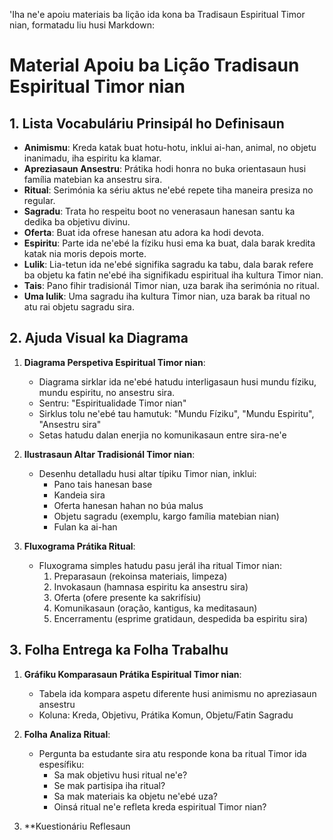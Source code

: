 'Iha ne'e apoiu materiais ba lição ida kona ba Tradisaun Espiritual Timor nian, formatadu liu husi Markdown:

# Material Apoiu ba Lição Tradisaun Espiritual Timor nian

## 1. Lista Vocabuláriu Prinsipál ho Definisaun

- **Animismu**: Kreda katak buat hotu-hotu, inklui ai-han, animal, no objetu inanimadu, iha espiritu ka klamar.
- **Apreziasaun Ansestru**: Prátika hodi honra no buka orientasaun husi família matebian ka ansestru sira.
- **Ritual**: Serimónia ka sériu aktus ne'ebé repete tiha maneira presiza no regular.
- **Sagradu**: Trata ho respeitu boot no venerasaun hanesan santu ka dedika ba objetivu divinu.
- **Oferta**: Buat ida ofrese hanesan atu adora ka hodi devota.
- **Espiritu**: Parte ida ne'ebé la fíziku husi ema ka buat, dala barak kredita katak nia moris depois morte.
- **Lulik**: Lia-tetun ida ne'ebé signifika sagradu ka tabu, dala barak refere ba objetu ka fatin ne'ebé iha signifikadu espiritual iha kultura Timor nian.
- **Tais**: Pano fihir tradisionál Timor nian, uza barak iha serimónia no ritual.
- **Uma lulik**: Uma sagradu iha kultura Timor nian, uza barak ba ritual no atu rai objetu sagradu sira.

## 2. Ajuda Visual ka Diagrama

1. **Diagrama Perspetiva Espiritual Timor nian**:
   - Diagrama sirklar ida ne'ebé hatudu interligasaun husi mundu fíziku, mundu espiritu, no ansestru sira.
   - Sentru: "Espiritualidade Timor nian"
   - Sirklus tolu ne'ebé tau hamutuk: "Mundu Fíziku", "Mundu Espiritu", "Ansestru sira"
   - Setas hatudu dalan enerjia no komunikasaun entre sira-ne'e

2. **Ilustrasaun Altar Tradisionál Timor nian**:
   - Desenhu detalladu husi altar típiku Timor nian, inklui:
     - Pano tais hanesan base
     - Kandeia sira
     - Oferta hanesan hahan no búa malus
     - Objetu sagradu (exemplu, kargo família matebian nian)
     - Fulan ka ai-han

3. **Fluxograma Prátika Ritual**:
   - Fluxograma simples hatudu pasu jerál iha ritual Timor nian:
     1. Preparasaun (rekoinsa materiais, limpeza)
     2. Invokasaun (hamnasa espiritu ka ansestru sira)
     3. Oferta (ofere presente ka sakrifísiu)
     4. Komunikasaun (oração, kantigus, ka meditasaun)
     5. Encerramentu (esprime gratidaun, despedida ba espiritu sira)

## 3. Folha Entrega ka Folha Trabalhu

1. **Gráfiku Komparasaun Prátika Espiritual Timor nian**:
   - Tabela ida kompara aspetu diferente husi animismu no apreziasaun ansestru
   - Koluna: Kreda, Objetivu, Prátika Komun, Objetu/Fatin Sagradu

2. **Folha Analiza Ritual**:
   - Pergunta ba estudante sira atu responde kona ba ritual Timor ida espesífiku:
     - Sa mak objetivu husi ritual ne'e?
     - Se mak partisipa iha ritual?
     - Sa mak materiais ka objetu ne'ebé uza?
     - Oinsá ritual ne'e refleta kreda espiritual Timor nian?

3. **Kuestionáriu Reflesaun